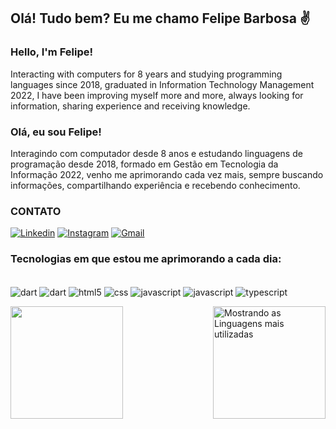 ## Olá! Tudo bem? Eu me chamo Felipe Barbosa ✌️

### Hello, I'm Felipe!

Interacting with computers for 8 years and studying programming languages since 2018, graduated in Information Technology Management 2022, I have been improving myself more and more, always looking for information, sharing experience and receiving knowledge.

### Olá, eu sou Felipe!

Interagindo com computador desde 8 anos e estudando linguagens de programação desde 2018, formado em Gestão em Tecnologia da Informação 2022, venho me aprimorando cada vez mais, sempre buscando informações, compartilhando experiência e recebendo conhecimento.

### CONTATO

[![Linkedin](https://img.shields.io/badge/LinkedIn-0077B5?style=for-the-badge&logo=linkedin&logoColor=white)](https://www.linkedin.com/in/felipe-barbosa-castro-a97b00162/)
[![Instagram](https://img.shields.io/badge/Instagram-E4405F?style=for-the-badge&logo=instagram&logoColor=white)](https://www.instagram.com/felipe.wae/)
[![Gmail](https://img.shields.io/badge/Gmail-D14836?style=for-the-badge&logo=gmail&logoColor=white)](feu.nari155@gmail.com)

### Tecnologias em que estou me aprimorando a cada dia:

<div style="display: inline_block"><br/>
    <img align="center" alt="dart" src="https://img.shields.io/badge/Dart-0175C2?style=for-the-badge&logo=dart&logoColor=white" />
    <img align="center" alt="dart" src="https://img.shields.io/badge/Flutter-02569B?style=for-the-badge&logo=flutter&logoColor=white" />
    <img align="center" alt="html5" src="https://img.shields.io/badge/HTML5-E34F26?style=for-the-badge&logo=html5&logoColor=white" />
    <img align="center" alt="css" src="https://img.shields.io/badge/CSS3-1572B6?style=for-the-badge&logo=css3&logoColor=white" />
    <img align="center" alt="javascript" src="https://img.shields.io/badge/JavaScript-F7DF1E?style=for-the-badge&logo=javascript&logoColor=black" />
    <img align="center" alt="javascript" src="https://img.shields.io/badge/Node.js-43853D?style=for-the-badge&">
    <img align="center" alt="typescript" src="https://img.shields.io/badge/TypeScript-007ACC?style=for-the-badge&logo=typescript&logoColor=white" />
  

</div>


<div>
  <img align="left" height="180em" src="https://github-readme-stats.vercel.app/api?username=Felipe-barbos&theme=dracula&show_icons=true">
  
  <img align="right" height="180em"
    src="https://github-readme-stats.vercel.app/api/top-langs/?username=Felipe-barbos&layout=compact&langs_count=7&theme=dracula"
    alt="Mostrando as Linguagens mais utilizadas">
</div>




